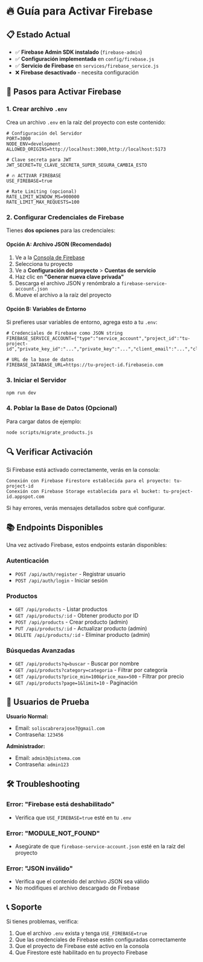 # 🔥 Guía para Activar Firebase

## 📋 Estado Actual
- ✅ **Firebase Admin SDK instalado** (`firebase-admin`)
- ✅ **Configuración implementada** en `config/firebase.js`
- ✅ **Servicio de Firebase** en `services/firebase_service.js`
- ❌ **Firebase desactivado** - necesita configuración

## 🚀 Pasos para Activar Firebase

### 1. Crear archivo `.env`
Crea un archivo `.env` en la raíz del proyecto con este contenido:

```env
# Configuración del Servidor
PORT=3000
NODE_ENV=development
ALLOWED_ORIGINS=http://localhost:3000,http://localhost:5173

# Clave secreta para JWT
JWT_SECRET=TU_CLAVE_SECRETA_SUPER_SEGURA_CAMBIA_ESTO

# 🔥 ACTIVAR FIREBASE
USE_FIREBASE=true

# Rate Limiting (opcional)
RATE_LIMIT_WINDOW_MS=900000
RATE_LIMIT_MAX_REQUESTS=100
```

### 2. Configurar Credenciales de Firebase

Tienes **dos opciones** para las credenciales:

#### Opción A: Archivo JSON (Recomendado)
1. Ve a la [Consola de Firebase](https://console.firebase.google.com/)
2. Selecciona tu proyecto
3. Ve a **Configuración del proyecto** > **Cuentas de servicio**
4. Haz clic en **"Generar nueva clave privada"**
5. Descarga el archivo JSON y renómbralo a `firebase-service-account.json`
6. Mueve el archivo a la raíz del proyecto

#### Opción B: Variables de Entorno
Si prefieres usar variables de entorno, agrega esto a tu `.env`:

```env
# Credenciales de Firebase como JSON string
FIREBASE_SERVICE_ACCOUNT={"type":"service_account","project_id":"tu-project-id","private_key_id":"...","private_key":"...","client_email":"...","client_id":"...","auth_uri":"https://accounts.google.com/o/oauth2/auth","token_uri":"https://oauth2.googleapis.com/token","auth_provider_x509_cert_url":"https://www.googleapis.com/oauth2/v1/certs","client_x509_cert_url":"..."}

# URL de la base de datos
FIREBASE_DATABASE_URL=https://tu-project-id.firebaseio.com
```

### 3. Iniciar el Servidor
```bash
npm run dev
```

### 4. Poblar la Base de Datos (Opcional)
Para cargar datos de ejemplo:
```bash
node scripts/migrate_products.js
```

## 🔍 Verificar Activación

Si Firebase está activado correctamente, verás en la consola:
```
Conexión con Firebase Firestore establecida para el proyecto: tu-project-id
Conexión con Firebase Storage establecida para el bucket: tu-project-id.appspot.com
```

Si hay errores, verás mensajes detallados sobre qué configurar.

## 📚 Endpoints Disponibles

Una vez activado Firebase, estos endpoints estarán disponibles:

### Autenticación
- `POST /api/auth/register` - Registrar usuario
- `POST /api/auth/login` - Iniciar sesión

### Productos
- `GET /api/products` - Listar productos
- `GET /api/products/:id` - Obtener producto por ID
- `POST /api/products` - Crear producto (admin)
- `PUT /api/products/:id` - Actualizar producto (admin)
- `DELETE /api/products/:id` - Eliminar producto (admin)

### Búsquedas Avanzadas
- `GET /api/products?q=buscar` - Buscar por nombre
- `GET /api/products?category=categoria` - Filtrar por categoría
- `GET /api/products?price_min=100&price_max=500` - Filtrar por precio
- `GET /api/products?page=1&limit=10` - Paginación

## 👥 Usuarios de Prueba

**Usuario Normal:**
- Email: `soliscabrerajose7@gmail.com`
- Contraseña: `123456`

**Administrador:**
- Email: `admin3@sistema.com`  
- Contraseña: `admin123`

## 🛠️ Troubleshooting

### Error: "Firebase está deshabilitado"
- Verifica que `USE_FIREBASE=true` esté en tu `.env`

### Error: "MODULE_NOT_FOUND"
- Asegúrate de que `firebase-service-account.json` esté en la raíz del proyecto

### Error: "JSON inválido"
- Verifica que el contenido del archivo JSON sea válido
- No modifiques el archivo descargado de Firebase

## 📞 Soporte

Si tienes problemas, verifica:
1. Que el archivo `.env` exista y tenga `USE_FIREBASE=true`
2. Que las credenciales de Firebase estén configuradas correctamente
3. Que el proyecto de Firebase esté activo en la consola
4. Que Firestore esté habilitado en tu proyecto Firebase 